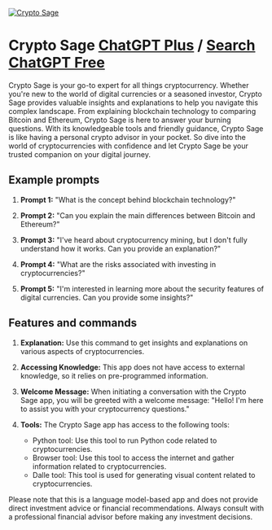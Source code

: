 
[![Crypto Sage](https://files.oaiusercontent.com/file-0O0TlvQZ3sNCQXEdRHGFCQ5z?se=2123-10-17T08%3A13%3A21Z&sp=r&sv=2021-08-06&sr=b&rscc=max-age%3D31536000%2C%20immutable&rscd=attachment%3B%20filename%3D625b5ed2-9a4a-4985-82b0-ce345d4938ce.png&sig=P88pDHudMDvBzq%2BeAZRCasp8C6QYdNZp2M1/5t5mJlc%3D)](https://chat.openai.com/g/g-Fpdc16XnZ-crypto-sage)

# Crypto Sage [ChatGPT Plus](https://chat.openai.com/g/g-Fpdc16XnZ-crypto-sage) / [Search ChatGPT Free](https://gptcall.net/index.html#/?search=Crypto%20Sage)

Crypto Sage is your go-to expert for all things cryptocurrency. Whether you're new to the world of digital currencies or a seasoned investor, Crypto Sage provides valuable insights and explanations to help you navigate this complex landscape. From explaining blockchain technology to comparing Bitcoin and Ethereum, Crypto Sage is here to answer your burning questions. With its knowledgeable tools and friendly guidance, Crypto Sage is like having a personal crypto advisor in your pocket. So dive into the world of cryptocurrencies with confidence and let Crypto Sage be your trusted companion on your digital journey.

## Example prompts

1. **Prompt 1:** "What is the concept behind blockchain technology?"

2. **Prompt 2:** "Can you explain the main differences between Bitcoin and Ethereum?"

3. **Prompt 3:** "I've heard about cryptocurrency mining, but I don't fully understand how it works. Can you provide an explanation?"

4. **Prompt 4:** "What are the risks associated with investing in cryptocurrencies?"

5. **Prompt 5:** "I'm interested in learning more about the security features of digital currencies. Can you provide some insights?"

## Features and commands

1. **Explanation:** Use this command to get insights and explanations on various aspects of cryptocurrencies.

2. **Accessing Knowledge:** This app does not have access to external knowledge, so it relies on pre-programmed information.

3. **Welcome Message:** When initiating a conversation with the Crypto Sage app, you will be greeted with a welcome message: "Hello! I'm here to assist you with your cryptocurrency questions."

4. **Tools:** The Crypto Sage app has access to the following tools:
   - Python tool: Use this tool to run Python code related to cryptocurrencies.
   - Browser tool: Use this tool to access the internet and gather information related to cryptocurrencies.
   - Dalle tool: This tool is used for generating visual content related to cryptocurrencies.

Please note that this is a language model-based app and does not provide direct investment advice or financial recommendations. Always consult with a professional financial advisor before making any investment decisions.


